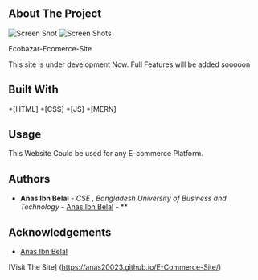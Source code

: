 <br/>
<p align="center">
</p>



## About The Project

![Screen Shot](https://socialify.git.ci/anas20023/Ecobazar-Ecomerce-Site-Full-Responsive-/image?description=1&descriptionEditable=This%20Is%20an%20e-commerce%20Website.%20It%20is%20now%20under%20development.&forks=1&issues=1&language=1&name=1&pattern=Charlie%20Brown&pulls=1&stargazers=1&theme=Light)
![Screen Shots](https://imagizer.imageshack.com/img924/3379/tfTfFj.jpg)

Ecobazar-Ecomerce-Site

This site is under development Now.
Full Features will be added sooooon



## Built With



 *[HTML]
 *[CSS]
 *[JS]
 *[MERN]

## Usage

This Website Could be used for any E-commerce Platform.

## Authors

* **Anas Ibn Belal** - *CSE , Bangladesh University of Business and Technology* - [Anas Ibn Belal](https://github.com/anas20023/) - **

## Acknowledgements

* [Anas Ibn Belal](https://github.com/anas20023/)

[Visit The Site] (https://anas20023.github.io/E-Commerce-Site/)
